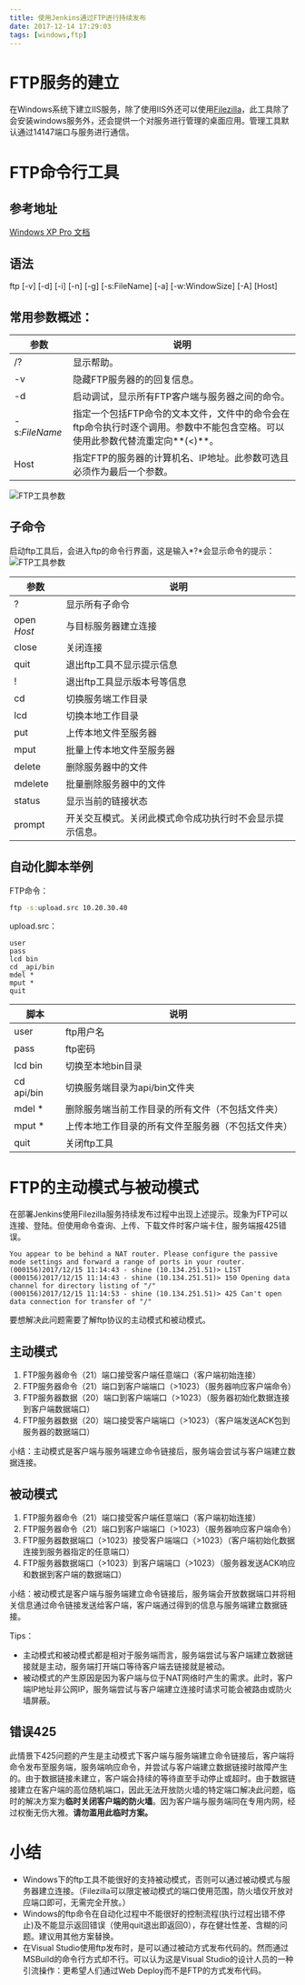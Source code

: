 ```yaml
---
title: 使用Jenkins通过FTP进行持续发布
date: 2017-12-14 17:29:03
tags: [windows,ftp]
---
```

# FTP服务的建立
在Windows系统下建立IIS服务，除了使用IIS外还可以使用[Filezilla](https://filezilla-project.org/)，此工具除了会安装windows服务外，还会提供一个对服务进行管理的桌面应用。管理工具默认通过14147端口与服务进行通信。

# FTP命令行工具
## 参考地址
[Windows XP Pro 文档](https://www.microsoft.com/resources/documentation/windows/xp/all/proddocs/en-us/ftp.mspx?mfr=true)

## 语法
ftp [-v] [-d] [-i] [-n] [-g] [-s:FileName] [-a] [-w:WindowSize] [-A] [Host]

## 常用参数概述：
|参数|说明|
|---|---|
|/?|显示帮助。|
|-v|隐藏FTP服务器的的回复信息。|
|-d|启动调试，显示所有FTP客户端与服务器之间的命令。|
|-s:*FileName*|指定一个包括FTP命令的文本文件，文件中的命令会在ftp命令执行时逐个调用。参数中不能包含空格。可以使用此参数代替流重定向**(<)**。|
|Host|指定FTP的服务器的计算机名、IP地址。此参数可选且必须作为最后一个参数。|
![FTP工具参数](jenkins-for-ftp/ftp_help.png)

## 子命令
启动ftp工具后，会进入ftp的命令行界面，这是输入*?*会显示命令的提示：
![FTP工具参数](jenkins-for-ftp/ftp_subcommand_help.png)

|参数|说明|
|---|---|
|?|显示所有子命令|
|open *Host*|与目标服务器建立连接|
|close|关闭连接|
|quit|退出ftp工具不显示提示信息|
|!|退出ftp工具显示版本号等信息|
|cd|切换服务端工作目录|
|lcd|切换本地工作目录|
|put|上传本地文件至服务器|
|mput|批量上传本地文件至服务器|
|delete|删除服务器中的文件|
|mdelete|批量删除服务器中的文件|
|status|显示当前的链接状态|
|prompt|开关交互模式。关闭此模式命令成功执行时不会显示提示信息。|

## 自动化脚本举例
FTP命令：
``` cmd
ftp -s:upload.src 10.20.30.40
```
upload.src：
``` plain
user
pass
lcd bin
cd _api/bin
mdel *
mput *
quit
```

|脚本|说明|
|---|---|
|user|ftp用户名|
|pass|ftp密码|
|lcd bin|切换至本地bin目录|
|cd api/bin|切换服务端目录为api/bin文件夹
|mdel *|删除服务端当前工作目录的所有文件（不包括文件夹）|
|mput *|上传本地工作目录的所有文件至服务器（不包括文件夹）|
|quit|关闭ftp工具|

# FTP的主动模式与被动模式
在部署Jenkins使用Filezilla服务持续发布过程中出现上述提示。现象为FTP可以连接、登陆。但使用命令查询、上传、下载文件时客户端卡住，服务端报425错误。
``` plain
You appear to be behind a NAT router. Please configure the passive mode settings and forward a range of ports in your router.
(000156)2017/12/15 11:14:43 - shine (10.134.251.51)> LIST
(000156)2017/12/15 11:14:43 - shine (10.134.251.51)> 150 Opening data channel for directory listing of "/"
(000156)2017/12/15 11:14:53 - shine (10.134.251.51)> 425 Can't open data connection for transfer of "/"
```
要想解决此问题需要了解ftp协议的主动模式和被动模式。

## 主动模式
1. FTP服务器命令（21）端口接受客户端任意端口（客户端初始连接）
1. FTP服务器命令（21）端口到客户端端口（>1023）（服务器响应客户端命令）
1. FTP服务器数据（20）端口到客户端端口（>1023）（服务器初始化数据连接到客户端数据端口）
1. FTP服务器数据（20）端口接受客户端端口（>1023）（客户端发送ACK包到服务器的数据端口）

小结：主动模式是客户端与服务端建立命令链接后，服务端会尝试与客户端建立数据连接。

## 被动模式
1. FTP服务器命令（21）端口接受客户端任意端口（客户端初始连接）
1. FTP服务器命令（21）端口到客户端端口（>1023）（服务器响应客户端命令）
1. FTP服务器数据端口（>1023）接受客户端端口（>1023）（客户端初始化数据连接到服务器指定的任意端口）
1. FTP服务器数据端口（>1023）到客户端端口（>1023）（服务器发送ACK响应和数据到客户端的数据端口）

小结：被动模式是客户端与服务端建立命令链接后，服务端会开放数据端口并将相关信息通过命令链接发送给客户端，客户端通过得到的信息与服务端建立数据链接。

Tips：
* 主动模式和被动模式都是相对于服务端而言，服务端尝试与客户端建立数据链接就是主动，服务端打开端口等待客户端去链接就是被动。
* 被动模式的产生原因是因为客户端与位于NAT网络时产生的需求。此时，客户端IP地址非公网IP，服务端尝试与客户端建立连接时请求可能会被路由或防火墙屏蔽。

## 错误425
此情景下425问题的产生是主动模式下客户端与服务端建立命令链接后，客户端将命令发布至服务端，服务端响应命令，并尝试与客户端建立数据链接时故障产生的。由于数据链接未建立，客户端会持续的等待直至手动停止或超时。由于数据链接建立在客户端的高位随机端口，因此无法开放防火墙的特定端口解决此问题，临时的解决方案为**临时关闭客户端的防火墙**。因为客户端与服务端同在专用内网，经过权衡无伤大雅。**请勿滥用此临时方案。**

# 小结
* Windows下的ftp工具不能很好的支持被动模式，否则可以通过被动模式与服务器建立连接。（Filezilla可以限定被动模式的端口使用范围，防火墙仅开放对应端口即可，无需完全开放。）
* Windows的ftp命令在自动化过程中不能很好的控制流程(执行过程出错不停止)及不能显示返回错误（使用quit退出即返回0），存在健壮性差、含糊的问题。建议用其他方案替换。
* 在Visual Studio使用ftp发布时，是可以通过被动方式发布代码的。然而通过MSBuild的命令行方式却不行。可以认为这是Visual Studio的设计人员的一种引流操作：更希望人们通过Web Deploy而不是FTP的方式发布代码。